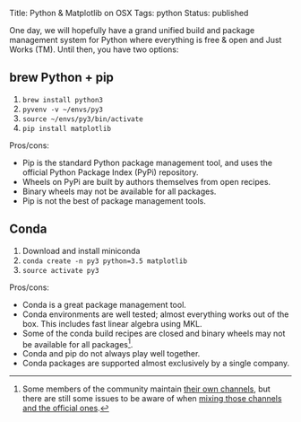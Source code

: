 Title: Python & Matplotlib on OSX
Tags: python
Status: published

One day, we will hopefully have a grand unified build and package management
system for Python where everything is free & open and Just Works (TM).  Until
then, you have two options:

## brew Python + pip

1. `brew install python3`
2. `pyvenv -v ~/envs/py3`
3. `source ~/envs/py3/bin/activate`
4. `pip install matplotlib`

Pros/cons:

 - Pip is the standard Python package management tool, and uses the official
   Python Package Index (PyPi) repository.
 - Wheels on PyPi are built by authors themselves from open recipes.
 - Binary wheels may not be available for all packages.
 - Pip is not the best of package management tools.

## Conda

1. Download and install miniconda
2. `conda create -n py3 python=3.5 matplotlib`
3. `source activate py3`

Pros/cons:

  - Conda is a great package management tool.
  - Conda environments are well tested; almost everything works out of the
    box.  This includes fast linear algebra using MKL.
  - Some of the conda build recipes are closed and binary wheels may not be
    available for all packages[^1].
  - Conda and pip do not always play well together.
  - Conda packages are supported almost exclusively by a single company.

[^1]: Some members of the community maintain [their own channels](https://conda-forge.github.io), but there are still some issues to
be aware of when [mixing those channels and the official ones](https://github.com/conda-forge/conda-forge.github.io/issues/22).
